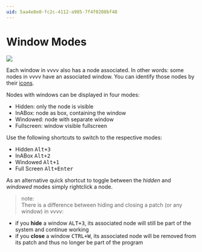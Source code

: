 ```yaml
---
uid: 5aa4e8e0-fc2c-4112-a985-7f4f0208bf48
---
```


# Window Modes

![](~/img/BasicPatching_WindowModes_0.png "")   


Each window in vvvv also has a node associated. In other words: some nodes in vvvv have an associated window. You can identify those nodes by their [icons](xref:10b82e0c-720a-48e1-91e4-d8c65d2c3be1#node).   

Nodes with windows can be displayed in four modes:  
* Hidden: only the node is visible  
* InABox: node as box, containing the window  
* Windowed: node with separate window  
* Fullscreen: window visible fullscreen  

Use the following shortcuts to switch to the respective modes:  
* Hidden <kbd>Alt+3</kbd>
* InABox <kbd>Alt+2</kbd>
* Windowed <kbd>Alt+1</kbd>
* Full Screen <kbd>Alt+Enter</kbd>

As an alternative quick shortcut to toggle between the *hidden* and *windowed* modes simply rightclick a node.  

>note:  
There is a difference between hiding and closing a patch (or any window) in vvvv:  
* if you **hide** a window <kbd>ALT+3</kbd>, its associated node will still be part of the system and continue working  
* if you **close** a window <kbd>CTRL+W</kbd>, its associated node will be removed from its patch and thus no longer be part of the program  
  


